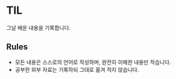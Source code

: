# TIL

그날 배운 내용을 기록합니다.

## Rules

- 모든 내용은 스스로의 언어로 작성하며, 완전히 이해한 내용만 적습니다.
- 공부한 외부 자료는 기록하되 그대로 옮겨 적지 않습니다.
